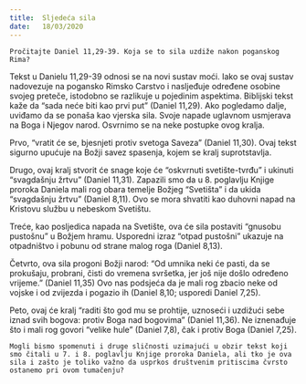 ```yaml
---
title:  Sljedeća sila
date:   18/03/2020
---
```


`Pročitajte Daniel 11,29-39. Koja se to sila uzdiže nakon poganskog Rima?`

Tekst u Danielu 11,29-39 odnosi se na novi sustav moći. Iako se ovaj sustav nadovezuje na pogansko Rimsko Carstvo i nasljeđuje određene osobine svojeg preteče, istodobno se razlikuje u pojedinim aspektima. Biblijski tekst kaže da “sada neće biti kao prvi put” (Daniel 11,29). Ako pogledamo dalje, uviđamo da se ponaša kao vjerska sila. Svoje napade uglavnom usmjerava na Boga i Njegov narod. Osvrnimo se na neke postupke ovog kralja.

Prvo, “vratit će se, bjesnjeti protiv svetoga Saveza” (Daniel 11,30). Ovaj tekst sigurno upućuje na Božji savez spasenja, kojem se kralj suprotstavlja.

Drugo, ovaj kralj stvorit će snage koje će “oskvrnuti svetište-tvrđu” i ukinuti “svagdašnju žrtvu” (Daniel 11,31). Zapazili smo da u 8. poglavlju Knjige proroka Daniela mali rog obara temelje Božjeg “Svetišta” i da ukida “svagdašnju žrtvu” (Daniel 8,11). Ovo se mora shvatiti kao duhovni napad na Kristovu službu u nebeskom Svetištu.

Treće, kao posljedica napada na Svetište, ova će sila postaviti “gnusobu pustošnu” u Božjem hramu. Usporedni izraz “otpad pustošni” ukazuje na otpadništvo i pobunu od strane malog roga (Daniel 8,13).

Četvrto, ova sila progoni Božji narod: “Od umnika neki će pasti, da se prokušaju, probrani, čisti do vremena svršetka, jer još nije došlo određeno vrijeme.” (Daniel 11,35) Ovo nas podsjeća da je mali rog zbacio neke od vojske i od zvijezda i pogazio ih (Daniel 8,10; usporedi Daniel 7,25).

Peto, ovaj će kralj “raditi što god mu se prohtije, uznoseći i uzdižući sebe iznad svih bogova: protiv Boga nad bogovima” (Daniel 11,36). Ne iznenađuje što i mali rog govori “velike hule” (Daniel 7,8), čak i protiv Boga (Daniel 7,25).

`Mogli bismo spomenuti i druge sličnosti uzimajući u obzir tekst koji smo čitali u 7. i 8. poglavlju Knjige proroka Daniela, ali tko je ova sila i zašto je toliko važno da usprkos društvenim pritiscima čvrsto ostanemo pri ovom tumačenju?`

